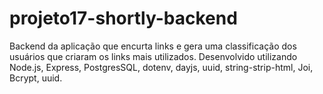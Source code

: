 # projeto17-shortly-backend
Backend da aplicação que encurta links e gera uma classificação dos usuários que criaram os links mais utilizados. Desenvolvido utilizando Node.js, Express, PostgresSQL, dotenv, dayjs, uuid, string-strip-html, Joi, Bcrypt, uuid.
